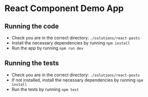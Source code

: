 # React Component Demo App

## Running the code

- Check you are in the correct directory: `./solutions/react-posts`
- Install the necessary dependencies by running `npm install`
- Run the app by running `npm run dev`

## Running the tests

- Check you are in the correct directory: `./solutions/react-posts`
- If not installed, install the necessary dependencies by running `npm install`
- Run the tests by running `npm test`
